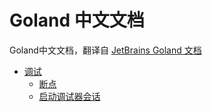 # Goland 中文文档
Goland中文文档，翻译自 [JetBrains Goland 文档](https://www.jetbrains.com/help/go/meet-the-product.html)

- [调试](调试/调试.md)
  - [断点](调试/断点.md)
  - [启动调试器会话](调试/启动调试器会话.md)